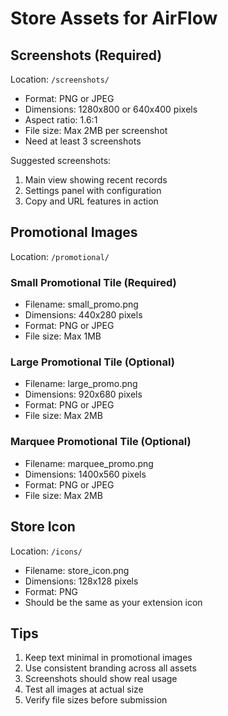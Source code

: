 # Store Assets for AirFlow

## Screenshots (Required)
Location: `/screenshots/`
- Format: PNG or JPEG
- Dimensions: 1280x800 or 640x400 pixels
- Aspect ratio: 1.6:1
- File size: Max 2MB per screenshot
- Need at least 3 screenshots

Suggested screenshots:
1. Main view showing recent records
2. Settings panel with configuration
3. Copy and URL features in action

## Promotional Images
Location: `/promotional/`

### Small Promotional Tile (Required)
- Filename: small_promo.png
- Dimensions: 440x280 pixels
- Format: PNG or JPEG
- File size: Max 1MB

### Large Promotional Tile (Optional)
- Filename: large_promo.png
- Dimensions: 920x680 pixels
- Format: PNG or JPEG
- File size: Max 2MB

### Marquee Promotional Tile (Optional)
- Filename: marquee_promo.png
- Dimensions: 1400x560 pixels
- Format: PNG or JPEG
- File size: Max 2MB

## Store Icon
Location: `/icons/`
- Filename: store_icon.png
- Dimensions: 128x128 pixels
- Format: PNG
- Should be the same as your extension icon

## Tips
1. Keep text minimal in promotional images
2. Use consistent branding across all assets
3. Screenshots should show real usage
4. Test all images at actual size
5. Verify file sizes before submission
